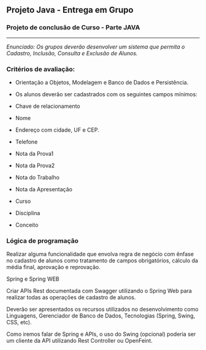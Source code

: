## Projeto Java - Entrega em Grupo
### Projeto de conclusão de Curso - Parte JAVA
* * * *

*Enunciado: Os grupos deverão desenvolver um sistema que permita o Cadastro, Inclusão, Consulta e Exclusão de Alunos.*



### Critérios de avaliação:



* Orientação a Objetos, Modelagem e Banco de Dados e Persistência.

* Os alunos deverão ser cadastrados com os seguintes campos mínimos:

* Chave de relacionamento

* Nome

* Endereço com cidade, UF e CEP.

* Telefone

* Nota da Prova1

* Nota da Prova2

* Nota do Trabalho

* Nota da Apresentação

* Curso

* Disciplina

* Conceito



### Lógica de programação

Realizar alguma funcionalidade que envolva regra de negócio com ênfase no cadastro de alunos como tratamento de campos obrigatórios, cálculo da média final, aprovação e reprovação.



Spring e Spring WEB

Criar APIs Rest documentada com Swagger utilizando o Spring Web para realizar todas as operações de cadastro de alunos.

Deverão ser apresentados os recursos utilizados no desenvolvimento como Linguagens, Gerenciador de Banco de Dados, Tecnologias (Spring, Swing, CSS,  etc).

Como iremos falar de Spring  e APIs, o uso do Swing (opcional) poderia ser um cliente da API utilizando Rest Controller ou OpenFeint.